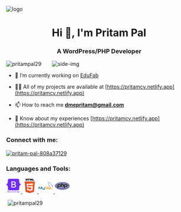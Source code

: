 ![logo](https://blog.paper.li/wp-content/uploads/2020/02/LinkedIn-banner-15-1024x256.png)
<h1 align="center">Hi 👋, I'm Pritam Pal</h1>
<h3 align="center">A WordPress/PHP Developer</h3>

<img align="right" alt="side-img" width="380" src="https://img.freepik.com/free-photo/3d-rendering-kid-playing-digital-game_23-2150898496.jpg?t=st=1706712566~exp=1706716166~hmac=c126e8336852b2a3279b476a9f435e4e2782ccdbbb78260e12a74fc7633d9e3a&w=740">

<p align="left"> <img src="https://komarev.com/ghpvc/?username=pritampal29&label=Profile%20views&color=0e75b6&style=flat" alt="pritampal29" /> </p>

- 🔭 I’m currently working on [EduFab](https://edifab.in)

- 👨‍💻 All of my projects are available at [https://pritamcv.netlify.app](https://pritamcv.netlify.app)

- 📫 How to reach me **dmepritam@gmail.com**

- 📄 Know about my experiences [https://pritamcv.netlify.app](https://pritamcv.netlify.app)

<h3 align="left">Connect with me:</h3>
<p align="left">
<a href="https://linkedin.com/in/pritam-pal-808a37129" target="blank"><img align="center" src="https://raw.githubusercontent.com/rahuldkjain/github-profile-readme-generator/master/src/images/icons/Social/linked-in-alt.svg" alt="pritam-pal-808a37129" height="30" width="40" /></a>
</p>

<h3 align="left">Languages and Tools:</h3>
<p align="left"> <a href="https://getbootstrap.com" target="_blank" rel="noreferrer"> <img src="https://raw.githubusercontent.com/devicons/devicon/master/icons/bootstrap/bootstrap-plain-wordmark.svg" alt="bootstrap" width="40" height="40"/> </a> <a href="https://www.w3.org/html/" target="_blank" rel="noreferrer"> <img src="https://raw.githubusercontent.com/devicons/devicon/master/icons/html5/html5-original-wordmark.svg" alt="html5" width="40" height="40"/> </a> <a href="https://www.mysql.com/" target="_blank" rel="noreferrer"> <img src="https://raw.githubusercontent.com/devicons/devicon/master/icons/mysql/mysql-original-wordmark.svg" alt="mysql" width="40" height="40"/> </a> <a href="https://www.php.net" target="_blank" rel="noreferrer"> <img src="https://raw.githubusercontent.com/devicons/devicon/master/icons/php/php-original.svg" alt="php" width="40" height="40"/> </a> </p>

<p>&nbsp;<img align="center" src="https://github-readme-stats.vercel.app/api?username=pritampal29&show_icons=true&locale=en" alt="pritampal29" /></p>
